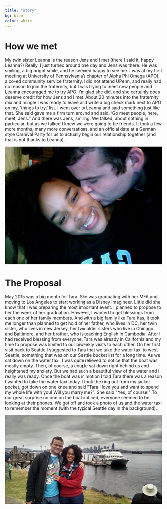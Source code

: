 ```yaml
---
title: "story"
bg: blue
color: white
---
```


# How we met
My twin sister Leanna is the reason Jens and I met (there I said it, happy Leanna?) Really, I just turned around one day and Jens was there. He was smiling, a big bright smile, and he seemed happy to see me. I was at my first meeting at University of Pennsylvania’s chapter of Alpha Phi Omega (APO), a co-ed community service fraternity. I did not attend UPenn, and really had no reason to join the fraternity, but I was trying to meet new people and Leanna encouraged me to try APO. I’m glad she did, and she certainly does deserve credit for how Jens and I met. About 20 minutes into the fraternity mix and mingle I was ready to leave and write a big check mark next to APO on my, ‘things to try,’ list. I went over to Leanna and said something just like that. She said gave me a firm turn around and said, ‘Go meet people, here, meet, Jens.” And there was Jens, smiling. We talked, about nothing in particular, but as we talked I knew we were going to be friends. It took a few more months, many more conversations, and an official date at a German style Carnival Party for us to actually begin our relationship together (and that is not thanks to Leanna).
<div>
<img src="img/us/kiss.jpg" alt="how we met" title="how we met">
</div>

# The Proposal
May 2015 was a big month for Tara. She was graduating with her MFA and moving to Los Angeles to start working as a Disney Imagineer. Little did she know that I was preparing the most important event. I planned to propose to her the week of her graduation. However, I wanted to get blessings from each one of her family members. And with a big family like Tara has, it took me longer than planned to get hold of her father, who lives in DC, her twin sister, who lives in new Jersey, her two older sisters who live in Chicago and Baltimore, and her brother, who is teaching English in Cambodia. After I had received blessing from everyone, Tara was already in California and my time to propose was limited to our biweekly visits to each other. On her first visit back to Seattle I suggested to Tara that we take the water taxi to west Seattle, something that was on our Seattle bucket list for a long time. As we sat down on the water taxi, I was quite relieved to notice that the boat was mostly empty. Then, of course, a couple sat down right behind us and heightened my anxiety. But we had such a beautiful view of the water and I really was ready. Once the boat was in motion I told Tara there was a reason I wanted to take the water taxi today. I took the ring out from my jacket pocket, got down on one knee and said "Tara I love you and want to spend my whole life with you! Will you marry me?". She said "Yes, of course!" To our great surprise no one on the boat noticed, everyone seemed to be looking at their phones. We got off and took a photo of us and the water taxi to remember the moment (with the typical Seattle day in the background).
<div>
<img src="img/us/engagement.jpg" alt="Our engagement happened under a typical Seattle skyline." title="engagement" />
</div>

